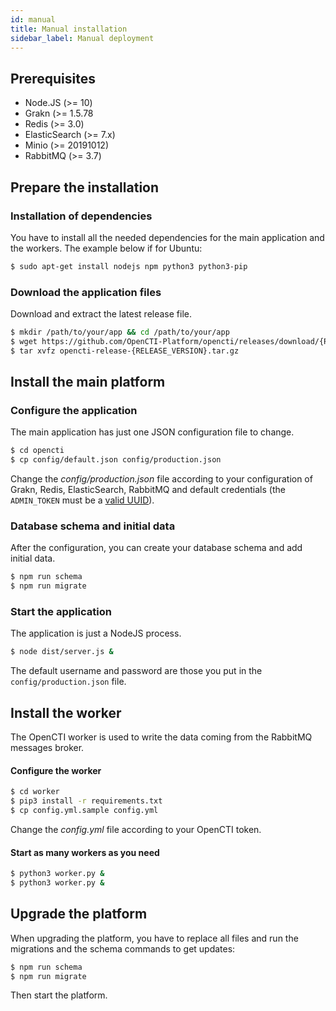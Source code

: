 ```yaml
---
id: manual
title: Manual installation
sidebar_label: Manual deployment
---
```


## Prerequisites

- Node.JS (>= 10)
- Grakn (>= 1.5.78
- Redis (>= 3.0)
- ElasticSearch (>= 7.x)
- Minio (>= 20191012)
- RabbitMQ (>= 3.7)

## Prepare the installation

### Installation of dependencies

You have to install all the needed dependencies for the main application and the workers. The example below if for Ubuntu:

```bash
$ sudo apt-get install nodejs npm python3 python3-pip
```

### Download the application files

Download and extract the latest release file.

```bash
$ mkdir /path/to/your/app && cd /path/to/your/app
$ wget https://github.com/OpenCTI-Platform/opencti/releases/download/{RELEASE_VERSION}/opencti-release-{RELEASE_VERSION}.tar.gz
$ tar xvfz opencti-release-{RELEASE_VERSION}.tar.gz
```

## Install the main platform

### Configure the application

The main application has just one JSON configuration file to change.

```bash
$ cd opencti
$ cp config/default.json config/production.json
```

Change the *config/production.json* file according to your configuration of Grakn, Redis, ElasticSearch, RabbitMQ and default credentials (the `ADMIN_TOKEN` must be a [valid UUID](https://www.uuidgenerator.net/)).

### Database schema and initial data

After the configuration, you can create your database schema and add initial data.

```bash
$ npm run schema
$ npm run migrate
```

### Start the application

The application is just a NodeJS process.

```bash
$ node dist/server.js &
```

The default username and password are those you put in the `config/production.json` file.

## Install the worker

The OpenCTI worker is used to write the data coming from the RabbitMQ messages broker.

#### Configure the worker

```bash
$ cd worker
$ pip3 install -r requirements.txt
$ cp config.yml.sample config.yml
```

Change the *config.yml* file according to your OpenCTI token.

#### Start as many workers as you need
```bash
$ python3 worker.py &
$ python3 worker.py &
```

## Upgrade the platform

When upgrading the platform, you have to replace all files and run the migrations and the schema commands to get updates:

```bash
$ npm run schema
$ npm run migrate
```

Then start the platform.